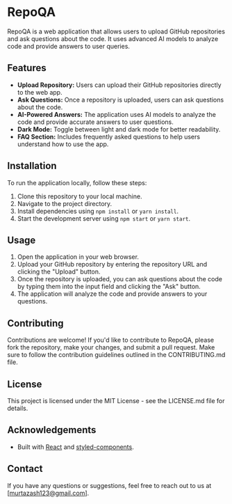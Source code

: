 # RepoQA

RepoQA is a web application that allows users to upload GitHub repositories and ask questions about the code. It uses advanced AI models to analyze code and provide answers to user queries.

## Features

- **Upload Repository:** Users can upload their GitHub repositories directly to the web app.
- **Ask Questions:** Once a repository is uploaded, users can ask questions about the code.
- **AI-Powered Answers:** The application uses AI models to analyze the code and provide accurate answers to user questions.
- **Dark Mode:** Toggle between light and dark mode for better readability.
- **FAQ Section:** Includes frequently asked questions to help users understand how to use the app.

## Installation

To run the application locally, follow these steps:

1. Clone this repository to your local machine.
2. Navigate to the project directory.
3. Install dependencies using `npm install` or `yarn install`.
4. Start the development server using `npm start` or `yarn start`.

## Usage

1. Open the application in your web browser.
2. Upload your GitHub repository by entering the repository URL and clicking the "Upload" button.
3. Once the repository is uploaded, you can ask questions about the code by typing them into the input field and clicking the "Ask" button.
4. The application will analyze the code and provide answers to your questions.

## Contributing

Contributions are welcome! If you'd like to contribute to RepoQA, please fork the repository, make your changes, and submit a pull request. Make sure to follow the contribution guidelines outlined in the CONTRIBUTING.md file.

## License

This project is licensed under the MIT License - see the LICENSE.md file for details.

## Acknowledgements

- Built with [React](https://reactjs.org) and [styled-components](https://styled-components.com).

## Contact

If you have any questions or suggestions, feel free to reach out to us at [murtazash123@gmail.com].

